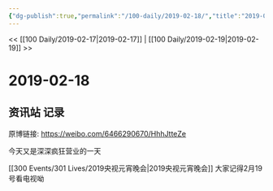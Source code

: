 ```yaml
---
{"dg-publish":true,"permalink":"/100-daily/2019-02-18/","title":"2019-02-18"}
---
```



<< [[100 Daily/2019-02-17\|2019-02-17]] | [[100 Daily/2019-02-19\|2019-02-19]] >>

# 2019-02-18

## 资讯站 记录

原博链接: https://weibo.com/6466290670/HhhJtteZe

今天又是深深疯狂营业的一天
[](https://weibo.com/detail/4340973301701544)

[[300 Events/301 Lives/2019央视元宵晚会\|2019央视元宵晚会]]
大家记得2月19号看电视呦
[](https://weibo.com/detail/4341152478415217)
